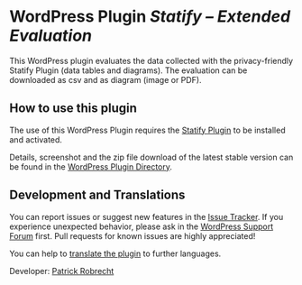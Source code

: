 # WordPress Plugin *Statify – Extended Evaluation*

This WordPress plugin evaluates the data collected with the privacy-friendly Statify Plugin (data tables and diagrams). The evaluation can be downloaded as csv and as diagram (image or PDF).

## How to use this plugin

The use of this WordPress Plugin requires the [Statify Plugin](https://de.wordpress.org/plugins/statify/) to be installed and activated.

Details, screenshot and the zip file download of the latest stable version can be found in the [WordPress Plugin Directory](https://wordpress.org/plugins/extended-evaluation-for-statify/).


## Development and Translations

You can report issues or suggest new features in the [Issue Tracker](https://github.com/patrickrobrecht/extended-evaluation-for-statify/issues). If you experience unexpected behavior, please ask in the [WordPress Support Forum](https://wordpress.org/support/plugin/extended-evaluation-for-statify) first. Pull requests for known issues are highly appreciated!

You can help to [translate the plugin](https://translate.wordpress.org/projects/wp-plugins/extended-evaluation-for-statify) to further languages.

Developer: [Patrick Robrecht](https://patrick-robrecht.de/)
